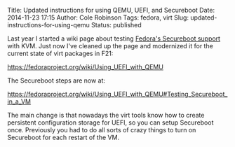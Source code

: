 Title: Updated instructions for using QEMU, UEFI, and Secureboot
Date: 2014-11-23 17:15
Author: Cole Robinson
Tags: fedora, virt
Slug: updated-instructions-for-using-qemu
Status: published

Last year I started a wiki page about testing [Fedora's Secureboot support](http://fedoraproject.org/wiki/Secureboot) with KVM. Just now I've cleaned up the page and modernized it for the current state of virt packages in F21:

<https://fedoraproject.org/wiki/Using_UEFI_with_QEMU>

The Secureboot steps are now at:

<https://fedoraproject.org/wiki/Using_UEFI_with_QEMU#Testing_Secureboot_in_a_VM>

The main change is that nowadays the virt tools know how to create persistent configuration storage for UEFI, so you can setup Secureboot once. Previously you had to do all sorts of crazy things to turn on Secureboot for each restart of the VM.
